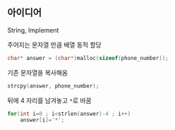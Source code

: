 ## 아이디어
String, Implement  
  
주어지는 문자열 만큼 배열 동적 할당
```c
char* answer = (char*)malloc(sizeof(phone_number));
```
기존 문자열을 복사해옴
```c
strcpy(answer, phone_number);
```
뒤에 4 자리를 남겨놓고 `*`로 바꿈
```c
for(int i=0 ; i<strlen(answer)-4 ; i++)
    answer[i]='*';
```
